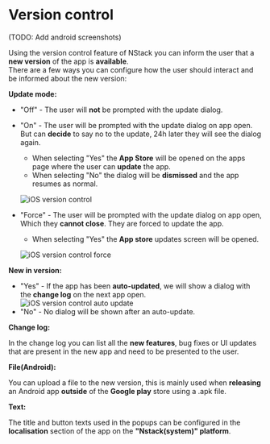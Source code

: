 # Version control

(TODO: Add android screenshots)

Using the version control feature of NStack you can inform the user that a **new version** of the app is **available**.  
There are a few ways you can configure how the user should interact and be informed about the new version:

**Update mode:**

- "Off" - The user will **not** be prompted with the update dialog.

- "On" - The user will be prompted with the update dialog on app open. But can **decide** to say no to the update, 24h later they will see the dialog again.

  - When selecting "Yes" the **App Store** will be opened on the apps page where the user can **update** the app.
  - When selecting "No" the dialog will be **dismissed** and the app resumes as normal.

  ![iOS version control](https://nstack-io.github.io/documentation/images/FeatureOverview/iOS/iOS_version_control.png)

- "Force" - The user will be prompted with the update dialog on app open, Which they **cannot close**. They are forced to update the app.

  - When selecting "Yes" the **App store** updates screen will be opened.

  ![iOS version control force](https://nstack-io.github.io/documentation/images/FeatureOverview/iOS/iOS_version_control_force.png)

**New in version:**

- "Yes" - If the app has been **auto-updated**, we will show a dialog with the **change log** on the next app open.  
  ![iOS version control auto update](https://nstack-io.github.io/documentation/images/FeatureOverview/iOS/iOS_version_control_auto_update.png)
- "No" - No dialog will be shown after an auto-update.

**Change log:**

In the change log you can list all the **new features**, bug fixes or UI updates that are present in the new app and need to be presented to the user.

**File(Android):**

You can upload a file to the new version, this is mainly used when **releasing** an Android app **outside** of the **Google play** store using a .apk file.

**Text:**

The title and button texts used in the popups can be configured in the **localisation** section of the app on the **"Nstack(system)" platform**.